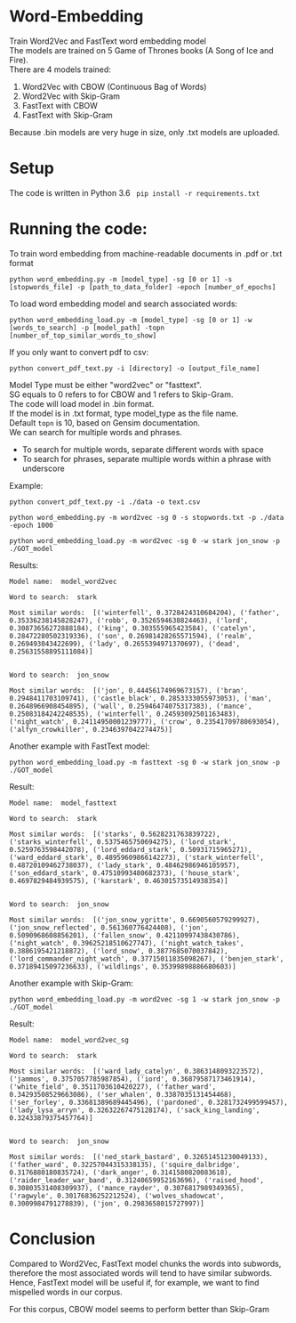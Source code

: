 # Word-Embedding
Train Word2Vec and FastText word embedding model <br>
The models are trained on 5 Game of Thrones books (A Song of Ice and Fire). <br>
There are 4 models trained:
1. Word2Vec with CBOW (Continuous Bag of Words)
2. Word2Vec with Skip-Gram
3. FastText with CBOW
4. FastText with Skip-Gram

Because .bin models are very huge in size, only .txt models are uploaded.


# Setup
The code is written in Python 3.6
``` pip install -r requirements.txt```


# Running the code:
To train word embedding from machine-readable documents in .pdf or .txt format
``` 
python word_embedding.py -m [model_type] -sg [0 or 1] -s [stopwords_file] -p [path_to_data_folder] -epoch [number_of_epochs]
```

To load word embedding model and search associated words:

```
python word_embedding_load.py -m [model_type] -sg [0 or 1] -w [words_to_search] -p [model_path] -topn [number_of_top_similar_words_to_show]
```

If you only want to convert pdf to csv:
``` 
python convert_pdf_text.py -i [directory] -o [output_file_name]

``` 


Model Type must be either "word2vec" or "fasttext". <br>
SG equals to 0 refers to for CBOW and 1 refers to Skip-Gram. <br>
The code will load model in .bin format. <br>
If the model is in .txt format, type model_type as the file name. <br>
Default ```topn``` is 10, based on Gensim documentation. <br>
We can search for multiple words and phrases. <br>
- To search for multiple words, separate different words with space <br>
- To search for phrases, separate multiple words within a phrase with underscore


Example:
``` 
python convert_pdf_text.py -i ./data -o text.csv
``` 

``` 
python word_embedding.py -m word2vec -sg 0 -s stopwords.txt -p ./data -epoch 1000
```

```
python word_embedding_load.py -m word2vec -sg 0 -w stark jon_snow -p ./GOT_model
```

Results:
```
Model name:  model_word2vec

Word to search:  stark 

Most similar words:  [('winterfell', 0.3728424310684204), ('father', 0.35336238145828247), ('robb', 0.3526594638824463), ('lord', 0.30873656272888184), ('king', 0.303555965423584), ('catelyn', 0.28472280502319336), ('son', 0.26981428265571594), ('realm', 0.269493043422699), ('lady', 0.2655394971370697), ('dead', 0.25631558895111084)] 


Word to search:  jon_snow 

Most similar words:  [('jon', 0.44456174969673157), ('bran', 0.2948411703109741), ('castle_black', 0.2853333055973053), ('man', 0.2648966908454895), ('wall', 0.25946474075317383), ('mance', 0.25083184242248535), ('winterfell', 0.24593092501163483), ('night_watch', 0.24114950001239777), ('crow', 0.23541709780693054), ('alfyn_crowkiller', 0.2346397042274475)] 
```

Another example with FastText model:
```
python word_embedding_load.py -m fasttext -sg 0 -w stark jon_snow -p ./GOT_model
```

Result:
```
Model name:  model_fasttext

Word to search:  stark 

Most similar words:  [('starks', 0.5628231763839722), ('starks_winterfell', 0.5375465750694275), ('lord_stark', 0.5259763598442078), ('lord_eddard_stark', 0.50931715965271), ('ward_eddard_stark', 0.48959609866142273), ('stark_winterfell', 0.48720109462738037), ('lady_stark', 0.48462986946105957), ('son_eddard_stark', 0.47510993480682373), ('house_stark', 0.4697829484939575), ('karstark', 0.46301573514938354)] 


Word to search:  jon_snow 

Most similar words:  [('jon_snow_ygritte', 0.6690560579299927), ('jon_snow_reflected', 0.561360776424408), ('jon', 0.5090968608856201), ('fallen_snow', 0.42110997438430786), ('night_watch', 0.39625218510627747), ('night_watch_takes', 0.3886195421218872), ('lord_snow', 0.3877685070037842), ('lord_commander_night_watch', 0.37715011835098267), ('benjen_stark', 0.37189415097236633), ('wildlings', 0.35399898886680603)] 
```

Another example with Skip-Gram:
```
python word_embedding_load.py -m word2vec -sg 1 -w stark jon_snow -p ./GOT_model
```

Result:
```
Model name:  model_word2vec_sg

Word to search:  stark 

Most similar words:  [('ward_lady_catelyn', 0.3863148093223572), ('jammos', 0.3757057785987854), ('iord', 0.36879587173461914), ('white_field', 0.3511703610420227), ('father_ward', 0.34293508529663086), ('ser_whalen', 0.3387035131454468), ('ser_forley', 0.33681389689445496), ('pardoned', 0.3281732499599457), ('lady_lysa_arryn', 0.32632267475128174), ('sack_king_landing', 0.32433879375457764)] 


Word to search:  jon_snow 

Most similar words:  [('ned_stark_bastard', 0.32651451230049133), ('father_ward', 0.32257044315338135), ('squire_dalbridge', 0.3176880180835724), ('dark_anger', 0.3141580820083618), ('raider_leader_war_band', 0.31240659952163696), ('raised_hood', 0.30803531408309937), ('mance_rayder', 0.3076817989349365), ('ragwyle', 0.30176836252212524), ('wolves_shadowcat', 0.3009984791278839), ('jon', 0.2983658015727997)]
```


# Conclusion
Compared to Word2Vec, FastText model chunks the words into subwords, therefore the most associated words will tend to have similar subwords. Hence, FastText model will be useful if, for example, we want to find mispelled words in our corpus.

For this corpus, CBOW model seems to perform better than Skip-Gram
